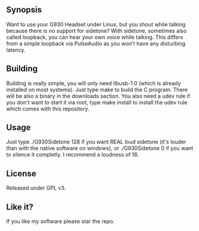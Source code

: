 ## Synopsis

Want to use your G930 Headset under Linux, but you shout while talking because there is no support for sidetone? With sidetone, sometimes also called loopback, you can hear your own voice while
talking. This differs from a simple loopback via PulseAudio as you won't have any disturbing latency.

## Building

Building is really simple, you will only need libusb-1.0 (which is already installed on most systems). Just type make to build the C program.
There will be also a binary in the downloads section.
You also need a udev rule if you don't want to start it via root, type make install to install the udev rule which comes with this repository.

## Usage

Just type ./G930Sidetone 128 if you want REAL loud sidetone (it's louder than with the native software on windows), or ./G930Sidetone 0 if you want to silence it completly. I recommend a loudness of 16.

## License

Released under GPL v3.

## Like it?

If you like my software please star the repo.
